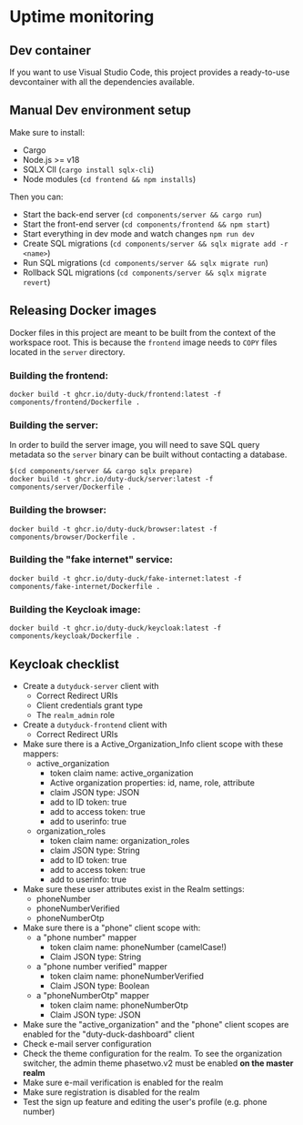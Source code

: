 # Uptime monitoring

## Dev container

If you want to use Visual Studio Code, this project provides a ready-to-use devcontainer with all the dependencies available.

## Manual Dev environment setup

Make sure to install:
- Cargo
- Node.js >= v18
- SQLX ClI (`cargo install sqlx-cli`)
- Node modules (`cd frontend && npm installs`)

Then you can:
- Start the back-end server (`cd components/server && cargo run`)
- Start the front-end server (`cd components/frontend && npm start`)
- Start everything in dev mode and watch changes `npm run dev`
- Create SQL migrations (`cd components/server && sqlx migrate add -r <name>`)
- Run SQL migrations (`cd components/server && sqlx migrate run`)
- Rollback SQL migrations (`cd components/server && sqlx migrate revert`)

## Releasing Docker images

Docker files in this project are meant to be built from the context of the workspace root. This is because the `frontend` image needs to `COPY` files located in the `server` directory.

### Building the frontend:

```shell
docker build -t ghcr.io/duty-duck/frontend:latest -f components/frontend/Dockerfile .
```

### Building the server:

In order to build the server image, you will need to save SQL query metadata so the `server` binary can be built without contacting a database.

```shell
$(cd components/server && cargo sqlx prepare)
docker build -t ghcr.io/duty-duck/server:latest -f components/server/Dockerfile .
```

### Building the browser:

```shell
docker build -t ghcr.io/duty-duck/browser:latest -f components/browser/Dockerfile .
```

### Building the "fake internet" service:

```shell
docker build -t ghcr.io/duty-duck/fake-internet:latest -f components/fake-internet/Dockerfile .
```

### Building the Keycloak image:

```shell
docker build -t ghcr.io/duty-duck/keycloak:latest -f components/keycloak/Dockerfile .
```

## Keycloak checklist

- Create a `dutyduck-server` client with
    - Correct Redirect URIs
    - Client credentials grant type
    - The `realm_admin` role
- Create a `dutyduck-frontend` client with
    - Correct Redirect URIs
- Make sure there is a Active_Organization_Info client scope with these mappers:
    - active_organization
        - token claim name: active_organization
        - Active organization properties: id, name, role, attribute
        - claim JSON type: JSON
        - add to ID token: true
        - add to access token: true
        - add to userinfo: true
    - organization_roles
        - token claim name: organization_roles
        - claim JSON type: String
        - add to ID token: true
        - add to access token: true
        - add to userinfo: true
- Make sure these user attributes exist in the Realm settings:
    - phoneNumber
    - phoneNumberVerified
    - phoneNumberOtp
- Make sure there is a "phone" client scope with:
    - a "phone number" mapper
        - token claim name: phoneNumber (camelCase!)
        - Claim JSON type: String
    - a "phone number verified" mapper
        - token claim name: phoneNumberVerified
        - Claim JSON type: Boolean
    - a "phoneNumberOtp" mapper
        - token claim name: phoneNumberOtp
        - Claim JSON type: JSON
- Make sure the "active_organization" and the "phone" client scopes are enabled for the "duty-duck-dashboard" client
- Check e-mail server configuration
- Check the theme configuration for the realm. To see the organization switcher, the admin theme phasetwo.v2 must be enabled **on the master realm**
- Make sure e-mail verification is enabled for the realm
- Make sure registration is disabled for the realm
- Test the sign up feature and editing the user's profile (e.g. phone number)